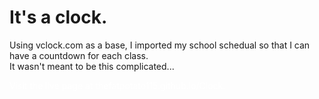 <html>
  <h1>
    It's a clock.
  </h1>
  <p>
    Using vclock.com as a base, I imported my school schedual so that I can have a countdown for each class.
    <br>
    It wasn't meant to be this complicated...
  </p>
  <a style="color:white">
    Visit the live page at thefatpotato115.github.io/Clock.
  </a>
</html>
